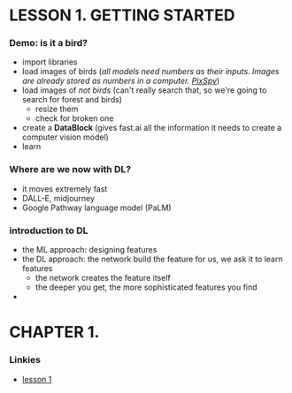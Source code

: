 # LESSON 1. GETTING STARTED 

### Demo: is it a bird?

- import libraries
- load images of birds (_all models need numbers as their inputs. Images are already stored as numbers in a computer. [PixSpy](https://pixspy.com/)_)
- load images of _not birds_ (can't really search that, so we're going to search for forest and birds)
  - resize them
  - check for broken one
- create a **DataBlock** (gives fast.ai all the information it needs to create a computer vision model)
- learn

### Where are we now with DL?

- it moves extremely fast
- DALL-E, midjourney
- Google Pathway language model (PaLM)

### introduction to DL 

- the ML approach: designing features
- the DL approach: the network build the feature for us, we ask it to learn features
  - the network creates the feature itself
  - the deeper you get, the more sophisticated features you find
- 

# CHAPTER 1. 

### Linkies
- [lesson 1](https://course.fast.ai/Lessons/lesson1.html)
